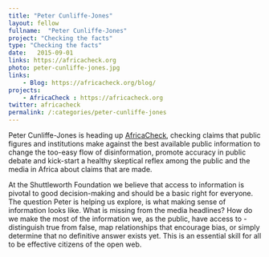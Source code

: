```yaml
---
title: "Peter Cunliffe-Jones"
layout: fellow
fullname:  "Peter Cunliffe-Jones"
project: "Checking the facts"
type: "Checking the facts"
date:   2015-09-01
links: https://africacheck.org
photo: peter-cunliffe-jones.jpg
links:
    - Blog: https://africacheck.org/blog/
projects:
    - AfricaCheck : https://africacheck.org
twitter: africacheck
permalink: /:categories/peter-cunliffe-jones
---
```

Peter Cunliffe-Jones is heading up [AfricaCheck](https://africacheck.org), checking claims that public figures and institutions make against the best available public information to change the too-easy flow of disinformation, promote accuracy in public debate and kick-start a healthy skeptical reflex among the public and the media in Africa about claims that are made.

At the Shuttleworth Foundation we believe that access to information is pivotal to good decision-making and should be a basic right for everyone. The question Peter is helping us explore, is what making sense of information looks like. What is missing from the media headlines? How do we make the most of the information we, as the public, have access to - distinguish true from false, map relationships that encourage bias, or simply determine that no definitive answer exists yet. This is an essential skill for all to be effective citizens of the open web.
